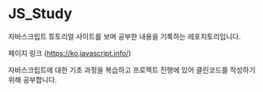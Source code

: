 # JS_Study
자바스크립트 튜토리얼 사이트를 보며 공부한 내용을 기록하는 레포지토리입니다.

페이지 링크 (https://ko.javascript.info/)

자바스크립트에 대한 기초 과정을 복습하고 프로젝트 진행에 있어 클린코드를 작성하기 위해 공부합니다.
